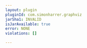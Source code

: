 ```yaml
---
layout: plugin
pluginId: com.simonharrer.graphviz
jarSha1: INVALID
isJarAvailable: true
error: NONE
violations: []

---
```

